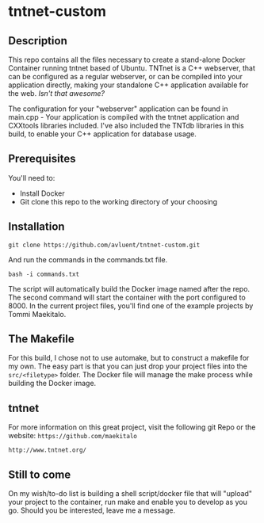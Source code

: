 # tntnet-custom
## Description
This repo contains all the files necessary to create a stand-alone Docker Container running tntnet based of Ubuntu. TNTnet is a C++ webserver, that can be configured as a regular webserver, or can be compiled into your application directly, making your standalone C++ application available for the web. *Isn't that awesome?*

The configuration for your "webserver" application can be found in main.cpp - Your application is compiled with the tntnet application and CXXtools libraries included. I've also included the TNTdb libraries in this build, to enable your C++ application for database usage.
## Prerequisites
You'll need to:
* Install Docker
* Git clone this repo to the working directory of your choosing
## Installation
`git clone https://github.com/avluent/tntnet-custom.git`

And run the commands in the commands.txt file.

`bash -i commands.txt`


The script will automatically build the Docker image named after the repo. The second command will start the container with the port configured to 8000. In the current project files, you'll find one of the example projects by Tommi Maekitalo.
## The Makefile
For this build, I chose not to use automake, but to construct a makefile for my own. The easy part is that you can just drop your project files into the `src/<filetype>` folder. The Docker file will manage the make process while building the Docker image.
## tntnet
For more information on this great project, visit the following git Repo or the website:
`https://github.com/maekitalo`

`http://www.tntnet.org/`
## Still to come
On my wish/to-do list is building a shell script/docker file that will "upload" your project to the container, run make and enable you to develop as you go. Should you be interested, leave me a message.

